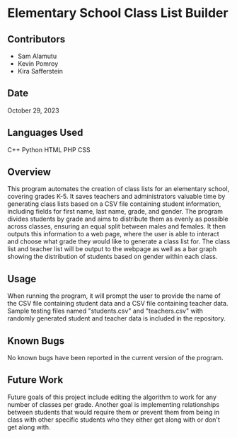 # Elementary School Class List Builder

## Contributors
- Sam Alamutu
- Kevin Pomroy
- Kira Safferstein

## Date
October 29, 2023

## Languages Used
C++
Python
HTML
PHP
CSS

## Overview
This program automates the creation of class lists for an elementary school, covering grades K-5. It saves teachers and administrators valuable time by generating class lists based on a CSV file containing student information, including fields for first name, last name, grade, and gender. The program divides students by grade and aims to distribute them as evenly as possible across classes, ensuring an equal split between males and females. It then outputs this information to a web page, where the user is able to interact and choose what grade they would like to generate a class list for. The class list and teacher list will be output to the webpage as well as a bar graph showing the distribution of students based on gender within each class. 

## Usage
When running the program, it will prompt the user to provide the name of the CSV file containing student data and a CSV file containing teacher data. Sample testing files named "students.csv" and "teachers.csv" with randomly generated student and teacher data is included in the repository.

## Known Bugs
No known bugs have been reported in the current version of the program.

## Future Work
Future goals of this project include editing the algorithm to work for any number of classes per grade. Another goal is implementing relationships between students that would require them or prevent them from being in class with other specific students who they either get along with or don't get along with.
